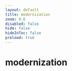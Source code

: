 ```yaml
---
layout: default 
title: modernization  
zoom: 0.6   
disabled: false 
hide: false 
hideInToc: false    
preload: true   
---
```



# modernization   
